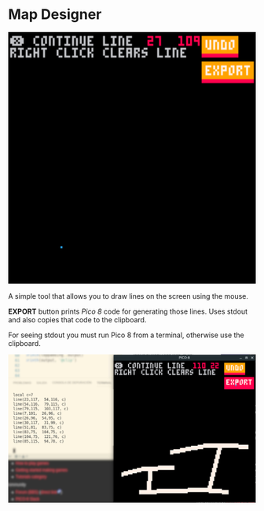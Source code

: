# Map Designer

<p align="center">
  <img width="512" height="512" src="img/mapdes.gif">
</p>

A simple tool that allows you to draw lines on the screen using the mouse.

__EXPORT__ button prints _Pico 8_ code for generating those lines. Uses stdout and also copies that code to the clipboard.

For seeing stdout you must run Pico 8 from a terminal,  otherwise use the clipboard.

<p align="center">
  <img src="img/mapdes.png">
</p>
